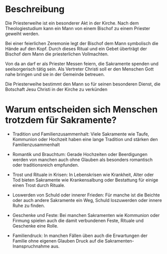 # Beschreibung
Die Priesterweihe ist ein besonderer Akt in der Kirche. Nach dem Theologiestudium kann ein Mann von einem Bischof zu einem Priester geweiht werden.

Bei einer feierlichen Zeremonie legt der Bischof dem Mann symbolisch die Hände auf den Kopf. Durch dieses Ritual und ein Gebet überträgt der Bischof dem Mann die priesterlichen Vollmachten.

Von da an darf er als Priester Messen feiern, die Sakramente spenden und seelsorgerisch tätig sein. Als Vertreter Christi soll er den Menschen Gott nahe bringen und sie in der Gemeinde betreuen.

Die Priesterweihe bestimmt den Mann so für seinen besonderen Dienst, die Botschaft Jesu Christi in der Kirche zu verkünden

# Warum entscheiden sich Menschen trotzdem für Sakramente?
- Tradition und Familienzusammenhalt: Viele Sakramente wie Taufe, Kommunion oder Hochzeit haben eine lange Tradition und stärken den Familienzusammenhalt
    
- Romantik und Brauchtum: Gerade Hochzeiten oder Beerdigungen werden von manchen auch ohne Glauben als besonders romantisch oder traditionsreich empfunden.
    
- Trost und Rituale in Krisen: In Lebenskrisen wie Krankheit, Alter oder Tod bieten Sakramente wie Krankensalbung oder Bestattung für einige einen Trost durch Rituale.
    
- Loswerden von Schuld oder innerer Frieden: Für manche ist die Beichte oder auch andere Sakramente ein Weg, Schuld loszuwerden oder innere Ruhe zu finden.
    
- Geschenke und Feste: Bei manchen Sakramenten wie Kommunion oder Firmung spielen auch die damit verbundenen Feste, Rituale und Geschenke eine Rolle.
    
- Familiendruck: In manchen Fällen üben auch die Erwartungen der Familie ohne eigenen Glauben Druck auf die Sakramenten-Inanspruchnahme aus.
